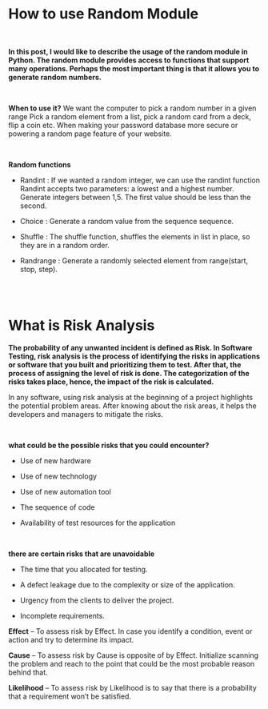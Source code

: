# How to use Random Module
<br>


**In this post, I would like to describe the usage of the random module in Python. The random module provides access to functions that support many operations. Perhaps the most important thing is that it allows you to generate random numbers.**

<br>


**When to use it?** We want the computer to pick a random number in a given range Pick a random element from a list, pick a random card from a deck, flip a coin etc. When making your password database more secure or powering a random page feature of your website.

<br>



**Random functions**

* Randint : If we wanted a random integer, we can use the randint function Randint accepts two parameters: a lowest and a highest number. Generate integers between 1,5. The first value should be less than the second.

* Choice : Generate a random value from the sequence sequence.

* Shuffle : The shuffle function, shuffles the elements in list in place, so they are in a random order.

* Randrange : Generate a randomly selected element from range(start, stop, step).

<br>
<br>


# What is Risk Analysis

**The probability of any unwanted incident is defined as Risk. In Software Testing, risk analysis is the process of identifying the risks in applications or software that you built and prioritizing them to test. After that, the process of assigning the level of risk is done. The categorization of the risks takes place, hence, the impact of the risk is calculated.**

In any software, using risk analysis at the beginning of a project highlights the potential problem areas. After knowing about the risk areas, it helps the developers and managers to mitigate the risks.

<br>



**what could be the possible risks that you could encounter?**

* Use of new hardware

* Use of new technology

* Use of new automation tool

* The sequence of code

* Availability of test resources for the application

<br>


**there are certain risks that are unavoidable**

* The time that you allocated for testing.

* A defect leakage due to the complexity or size of the application.

* Urgency from the clients to deliver the project.

* Incomplete requirements.

**Effect** – To assess risk by Effect. In case you identify a condition, event or action and try to determine its impact.

**Cause** – To assess risk by Cause is opposite of by Effect. Initialize scanning the problem and reach to the point that could be the most probable reason behind that.

**Likelihood** – To assess risk by Likelihood is to say that there is a probability that a requirement won’t be satisfied.



